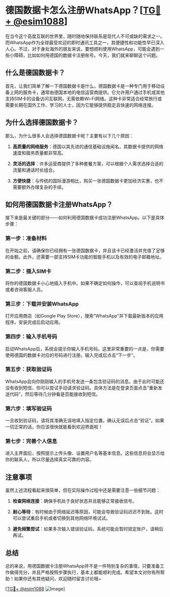 # 德国数据卡怎么注册WhatsApp？[[TG💪+ @esim1088](https://t.me/s/esim1088)]

在当今这个高度互联的世界里，随时随地保持联系是现代人不可或缺的需求之一。而WhatsApp作为全球最受欢迎的即时通讯工具之一，其便捷性和功能性早已深入人心。不过，对于身处海外的朋友来说，要想顺利使用WhatsApp，可能会遇到一些小障碍，比如如何用德国的数据卡注册账号。今天，我们就来聊聊这个问题。

## 什么是德国数据卡？

首先，让我们简单了解一下德国数据卡是什么。德国数据卡是一种专门用于移动设备上网的服务卡，通常由德国本地的电信运营商提供。它允许用户通过手机或其他支持SIM卡的设备访问互联网，无需依赖Wi-Fi网络。这种卡非常适合经常旅行或需要长期在国外工作、学习的人士，因为它能够提供稳定且快速的网络连接。

## 为什么选择德国数据卡？

那么，为什么很多人会选择德国数据卡呢？主要有以下几个原因：

1. **高质量的网络服务**：德国以其先进的通信基础设施闻名，其数据卡提供的网络速度和服务质量都非常高。
   
2. **灵活的选择**：许多运营商提供了多种套餐方案，可以根据个人需求选择合适的流量和通话时长组合。
   
3. **方便快捷**：与传统的国际漫游相比，购买一张德国数据卡更加经济实惠，也不需要额外办理复杂的手续。

## 如何用德国数据卡注册WhatsApp？

接下来是最关键的部分——如何利用德国数据卡成功注册WhatsApp。以下是具体步骤：

### 第一步：准备材料

在开始之前，请确保你已经拥有一张德国数据卡，并且该卡已经激活并充值了足够的金额。此外，还需要一部支持SIM卡功能的智能手机以及有效的电子邮箱地址。

### 第二步：插入SIM卡

将你的德国数据卡小心地插入手机中。如果不确定如何操作，可以查阅手机说明书或者咨询客服人员。

### 第三步：下载并安装WhatsApp

打开应用商店（如Google Play Store），搜索“WhatsApp”并下载最新版本的应用程序。安装完成后启动应用。

### 第四步：输入手机号码

启动WhatsApp后，系统会提示你输入手机号码。这里非常重要的一点是，你需要使用德国的数据卡对应的号码进行注册。输入完成后点击“下一步”。

### 第五步：获取验证码

WhatsApp会向你刚刚输入的手机号发送一条包含验证码的消息。由于此时可能还没有收到短信，你可以尝试手动请求验证码。具体方法是在登录页面点击“重新发送代码”，然后等待几分钟看是否能接收到短信。

### 第六步：填写验证码

一旦收到验证码，请将其准确无误地填入指定位置。确认无误后点击“验证”。如果一切正常的话，你应该很快就能看到欢迎界面啦！

### 第七步：完善个人信息

进入主界面后，按照提示上传头像、设置用户名等基本信息。这些信息将会显示给你的联系人，所以尽量选择真实可靠的内容。

## 注意事项

虽然上述流程看起来很简单，但在实际操作过程中还是需要注意一些细节问题：

1. **检查网络连接**：确保手机处于良好状态并且能够正常接收信号。
   
2. **耐心等待**：有时候由于网络延迟等原因，可能会导致验证码迟迟不到账。这时可以尝试重启手机或者切换到其他网络环境试试。
   
3. **避免频繁尝试**：如果多次输入错误验证码，系统可能会暂时锁定账户，请稍后再试。

## 总结

总的来说，用德国数据卡注册WhatsApp并不是一件特别复杂的事情，只要准备工作做得充分，并且严格按照步骤执行，基本上都能顺利完成。希望本文对你有所帮助！如果你还有其他疑问，欢迎随时留言讨论哦~

[[TG💪+ @esim1088](https://t.me/s/esim1088) ![Image](https://i.postimg.cc/4NQfJmqS/Snipaste-2025-05-13-00-14-12.png)]